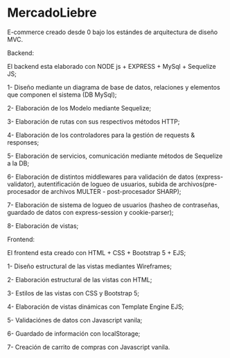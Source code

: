 # MercadoLiebre

E-commerce creado desde 0 bajo los estándes de arquitectura de diseño MVC.

Backend: 

  El backend esta elaborado con NODE js + EXPRESS +  MySql + Sequelize JS;
  
  1- Diseño mediante un diagrama de base de datos, relaciones y elementos que componen el sistema (DB MySql);
  
  2- Elaboración de los Modelo mediante Sequelize;
  
  3- Elaboración de rutas con sus respectivos métodos HTTP;
  
  4- Elaboración de los controladores para la gestión de requests & responses;
  
  5- Elaboración de servicios, comunicación mediante métodos de Sequelize a la DB;
  
  6- Elaboración de distintos middlewares para validación de datos (express-validator), autentificación de logueo de usuarios, subida de archivos(pre-procesador de archivos MULTER - post-procesador SHARP);
  
  7- Elaboración de sistema de logueo de usuarios (hasheo de contraseñas, guardado de datos con express-session y cookie-parser);
  
  8- Elaboración de vistas;
  
Frontend:

  El frontend esta creado con HTML + CSS + Bootstrap 5 + EJS;
  
  1- Diseño estructural de las vistas mediantes Wireframes;
  
  2- Elaboración estructural de las vistas con HTML;
  
  3- Estilos de las vistas con CSS y Bootstrap 5;
  
  4- Elaboración de vistas dinámicas con Template Engine EJS;
  
  5- Validaciónes de datos con Javascript vanila;
  
  6- Guardado de información con localStorage;
  
  7- Creación de carrito de compras con Javascript vanila.
  
